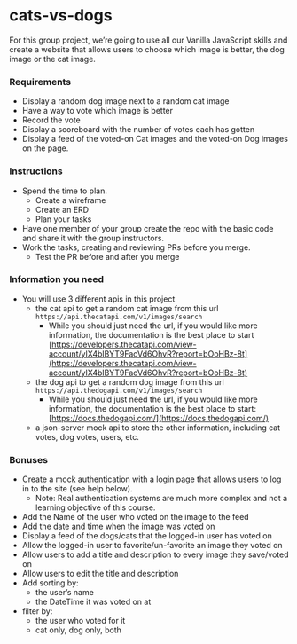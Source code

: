 # cats-vs-dogs
For this group project, we’re going to use all our Vanilla JavaScript skills and create a website that allows users to choose which image is better, the dog image or the cat image.  

### Requirements

- Display a random dog image next to a random cat image
- Have a way to vote which image is better
- Record the vote
- Display a scoreboard with the number of votes each has gotten
- Display a feed of the voted-on Cat images and the voted-on Dog images on the page.

### Instructions

- Spend the time to plan.
    - Create a wireframe
    - Create an ERD
    - Plan your tasks
- Have one member of your group create the repo with the basic code and share it with the group instructors.
- Work the tasks, creating and reviewing PRs before you merge.
    - Test the PR before and after you merge

### Information you need

- You will use 3 different apis in this project
    - the cat api to get a random cat image from this url `https://api.thecatapi.com/v1/images/search`
        - While you should just need the url, if you would like more information, the documentation is the best place to start [https://developers.thecatapi.com/view-account/ylX4blBYT9FaoVd6OhvR?report=bOoHBz-8t](https://developers.thecatapi.com/view-account/ylX4blBYT9FaoVd6OhvR?report=bOoHBz-8t)
    - the dog api to get a random dog image from this url `https://api.thedogapi.com/v1/images/search`
        - While you should just need the url, if you would like more information, the documentation is the best place to start: [https://docs.thedogapi.com/](https://docs.thedogapi.com/)
    - a json-server mock api to store the other information, including cat votes, dog votes, users, etc.

### Bonuses

- Create a mock authentication with a login page that allows users to log in to the site (see help below).
    - Note: Real authentication systems are much more complex and not a learning objective of this course.
- Add the Name of the user who voted on the image to the feed
- Add the date and time when the image was voted on
- Display a feed of the dogs/cats that the logged-in user has voted on
- Allow the logged-in user to favorite/un-favorite an image they voted on
- Allow users to add a title and description to every image they save/voted on
- Allow users to edit the title and description
- Add sorting by:
    - the user’s name
    - the DateTime it was voted on at
- filter by:
    - the user who voted for it
    - cat only, dog only, both